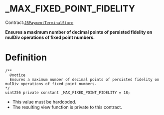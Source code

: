 # \_MAX\_FIXED\_POINT\_FIDELITY

Contract:[`JBPaymentTerminalStore`](../)​‌

**Ensures a maximum number of decimal points of persisted fidelity on mulDiv operations of fixed point numbers.** 

# Definition

```solidity
/**
  @notice
  Ensures a maximum number of decimal points of persisted fidelity on mulDiv operations of fixed point numbers. 
*/
uint256 private constant _MAX_FIXED_POINT_FIDELITY = 18;
```

* This value must be hardcoded.
* The resulting view function is private to this contract.